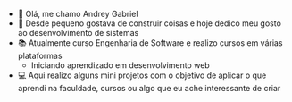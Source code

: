 - 👋 Olá, me chamo Andrey Gabriel
- 👀 Desde pequeno gostava de construir coisas e hoje dedico meu gosto ao desenvolvimento de sistemas
- 📚 Atualmente curso Engenharia de Software e realizo cursos em várias plataformas
  - Iniciando aprendizado em desenvolvimento web
- 💻 Aqui realizo alguns mini projetos com o objetivo de aplicar o que aprendi na faculdade, cursos ou algo que eu ache interessante de criar
  
<!---
AndreyGabrielCodes/AndreyGabrielCodes is a ✨ special ✨ repository because its `README.md` (this file) appears on your GitHub profile.
You can click the Preview link to take a look at your changes.
--->
